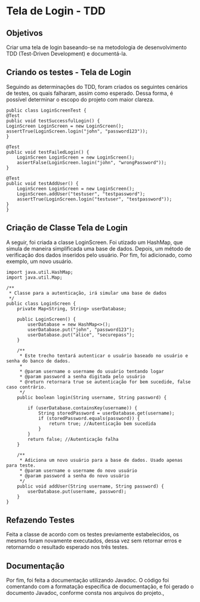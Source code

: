 # Tela de Login - TDD
## Objetivos
<p>
  Criar uma tela de login baseando-se na metodologia de desenvolvimento TDD (Test-Driven Development) e documentá-la.
</p>

## Criando os testes - Tela de Login
<p>
  Seguindo as determinações do TDD, foram criados os seguintes cenários de testes, os quais falharam, assim como esperado. 
  Dessa forma, é possível determinar o escopo do projeto com maior clareza.
</p>

    public class LoginScreenTest {
    @Test
    public void testSuccessfulLogin() {
    LoginScreen LoginScreen = new LoginScreen();
    assertTrue(LoginScreen.login("john", "password123"));
    }

    @Test
    public void testFailedLogin() {
        LoginScreen LoginScreen = new LoginScreen();
        assertFalse(LoginScreen.login("john", "wrongPassword"));
    }

    @Test
    public void testAddUser() {
        LoginScreen LoginScreen = new LoginScreen();
        LoginScreen.addUser("testuser", "testpassword");
        assertTrue(LoginScreen.login("testuser", "testpassword"));
    }
    }

## Criação de Classe Tela de Login
<p>
  A seguir, foi criada a classe LoginScreen. Foi utizado um HashMap, que simula de maneira simplificada uma base de dados. 
  Depois, um método de verificação dos dados inseridos pelo usuário. Por fim, foi adicionado, como exemplo, um novo usuário.
</p>

    import java.util.HashMap;
    import java.util.Map;
    
    /**
     * Classe para a autenticação, irá simular uma base de dados
     */
    public class LoginScreen {
        private Map<String, String> userDatabase;
    
        public LoginScreen() {
            userDatabase = new HashMap<>();
            userDatabase.put("john", "password123");
            userDatabase.put("alice", "securepass");
        }
    
        /**
         * Este trecho tentará autenticar o usuário baseado no usuário e senha do banco de dados.
         *
         * @param username o username do usuário tentando logar
         * @param password a senha digitada pelo usuário
         * @return retornara true se autenticação for bem sucedide, false caso contrário.
         */
        public boolean login(String username, String password) {
    
            if (userDatabase.containsKey(username)) {
                String storedPassword = userDatabase.get(username);
                if (storedPassword.equals(password)) {
                    return true; //Autenticação bem sucedida
                }
            }
            return false; //Autenticação falha
        }
    
        /**
         * Adiciona um novo usuário para a base de dados. Usado apenas para teste.
         * @param username o username do novo usuário
         * @param password a senha do novo usuário
         */
        public void addUser(String username, String password) {
            userDatabase.put(username, password);
        }
    }

## Refazendo Testes
<p>
  Feita a classe de acordo com os testes previamente estabelecidos, os mesmos foram novamente executados, dessa vez sem retornar erros
  e retornarndo o resultado esperado nos três testes.
</p>

## Documentação
<p>
  Por fim, foi feita a documentação utilizando Javadoc. O código foi comentando com a formatação específica de documentação, e foi gerado
  o documento Javadoc, conforme consta nos arquivos do projeto.,
</p>
